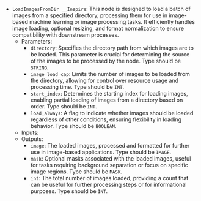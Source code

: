 - `LoadImagesFromDir __Inspire`: This node is designed to load a batch of images from a specified directory, processing them for use in image-based machine learning or image processing tasks. It efficiently handles image loading, optional resizing, and format normalization to ensure compatibility with downstream processes.
    - Parameters:
        - `directory`: Specifies the directory path from which images are to be loaded. This parameter is crucial for determining the source of the images to be processed by the node. Type should be `STRING`.
        - `image_load_cap`: Limits the number of images to be loaded from the directory, allowing for control over resource usage and processing time. Type should be `INT`.
        - `start_index`: Determines the starting index for loading images, enabling partial loading of images from a directory based on order. Type should be `INT`.
        - `load_always`: A flag to indicate whether images should be loaded regardless of other conditions, ensuring flexibility in loading behavior. Type should be `BOOLEAN`.
    - Inputs:
    - Outputs:
        - `image`: The loaded images, processed and formatted for further use in image-based applications. Type should be `IMAGE`.
        - `mask`: Optional masks associated with the loaded images, useful for tasks requiring background separation or focus on specific image regions. Type should be `MASK`.
        - `int`: The total number of images loaded, providing a count that can be useful for further processing steps or for informational purposes. Type should be `INT`.
